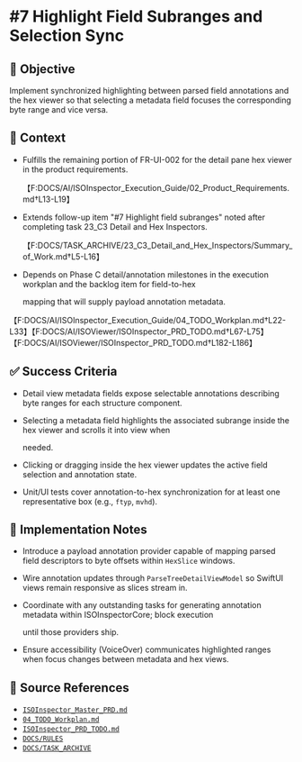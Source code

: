 # #7 Highlight Field Subranges and Selection Sync

## 🎯 Objective

Implement synchronized highlighting between parsed field annotations and the hex viewer so that selecting a metadata
field focuses the corresponding byte range and vice versa.

## 🧩 Context

- Fulfills the remaining portion of FR-UI-002 for the detail pane hex viewer in the product requirements.

  【F:DOCS/AI/ISOInspector_Execution_Guide/02_Product_Requirements.md†L13-L19】

- Extends follow-up item "#7 Highlight field subranges" noted after completing task 23_C3 Detail and Hex Inspectors.

  【F:DOCS/TASK_ARCHIVE/23_C3_Detail_and_Hex_Inspectors/Summary_of_Work.md†L5-L16】

- Depends on Phase C detail/annotation milestones in the execution workplan and the backlog item for field-to-hex

  mapping that will supply payload annotation metadata.

【F:DOCS/AI/ISOInspector_Execution_Guide/04_TODO_Workplan.md†L22-L33】【F:DOCS/AI/ISOViewer/ISOInspector_PRD_TODO.md†L67-L75】【F:DOCS/AI/ISOViewer/ISOInspector_PRD_TODO.md†L182-L186】

## ✅ Success Criteria

- Detail view metadata fields expose selectable annotations describing byte ranges for each structure component.
- Selecting a metadata field highlights the associated subrange inside the hex viewer and scrolls it into view when

  needed.

- Clicking or dragging inside the hex viewer updates the active field selection and annotation state.
- Unit/UI tests cover annotation-to-hex synchronization for at least one representative box (e.g., `ftyp`, `mvhd`).

## 🔧 Implementation Notes

- Introduce a payload annotation provider capable of mapping parsed field descriptors to byte offsets within `HexSlice` windows.
- Wire annotation updates through `ParseTreeDetailViewModel` so SwiftUI views remain responsive as slices stream in.
- Coordinate with any outstanding tasks for generating annotation metadata within ISOInspectorCore; block execution

  until those providers ship.

- Ensure accessibility (VoiceOver) communicates highlighted ranges when focus changes between metadata and hex views.

## 🧠 Source References

- [`ISOInspector_Master_PRD.md`](../AI/ISOViewer/ISOInspector_PRD_Full/ISOInspector_Master_PRD.md)
- [`04_TODO_Workplan.md`](../AI/ISOInspector_Execution_Guide/04_TODO_Workplan.md)
- [`ISOInspector_PRD_TODO.md`](../AI/ISOViewer/ISOInspector_PRD_TODO.md)
- [`DOCS/RULES`](../RULES)
- [`DOCS/TASK_ARCHIVE`](../TASK_ARCHIVE)
